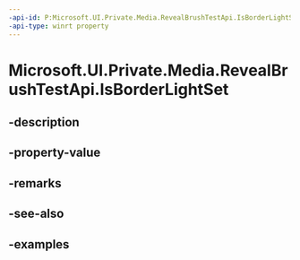 ```yaml
---
-api-id: P:Microsoft.UI.Private.Media.RevealBrushTestApi.IsBorderLightSet
-api-type: winrt property
---
```


# Microsoft.UI.Private.Media.RevealBrushTestApi.IsBorderLightSet

<!--
public bool IsBorderLightSet { get; }
-->


## -description

## -property-value

## -remarks

## -see-also

## -examples


